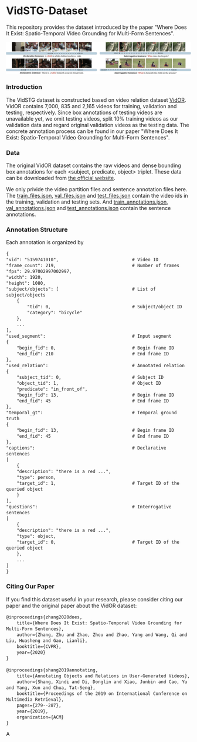# VidSTG-Dataset
This repository provides the dataset introduced by the paper "Where Does It Exist: Spatio-Temporal Video Grounding for Multi-Form Sentences".

![avatar](https://github.com/Guaranteer/VidSTG-Dataset/blob/master/example.jpg)

### Introduction
The VidSTG dataset is constructed based on video relation dataset [VidOR](https://xdshang.github.io/docs/vidor.html). VidOR contains 7,000, 835 and 2,165 videos for training, validation and testing, respectively. Since box annotations of testing videos are unavailable yet, we omit testing videos, split 10\% training videos as our validation data and regard original validation videos as the testing data. The concrete annotation process can be found in our paper "Where Does It Exist: Spatio-Temporal Video Grounding for Multi-Form Sentences".

### Data 
The original VidOR dataset contains the raw videos and dense bounding box annotations for each <subject, predicate, object> triplet. These data can be downloaded from [the official website](https://xdshang.github.io/docs/vidor.html).

We only privide the video partition files and sentence annotation files here. The [train_files.json](https://github.com/Guaranteer/VidSTG-Dataset/blob/master/annotations/train_files.json), [val_files.json](https://github.com/Guaranteer/VidSTG-Dataset/blob/master/annotations/val_files.json) and [test_files.json](https://github.com/Guaranteer/VidSTG-Dataset/blob/master/annotations/test_files.json) contain the video ids in the training, validation and testing sets. And [train_annotations.json](https://github.com/Guaranteer/VidSTG-Dataset/blob/master/annotations/train_annotations.json), [val_annotations.json](https://github.com/Guaranteer/VidSTG-Dataset/blob/master/annotations/val_annotations.json) and [test_annotations.json](https://github.com/Guaranteer/VidSTG-Dataset/blob/master/annotations/test_annotations.json) contain the sentence annotations.

### Annotation Structure
Each annotation is organized by

    {
    "vid": "5159741010",                            # Video ID
    "frame_count": 219,                             # Number of frames
    "fps": 29.97002997002997, 
    "width": 1920, 
    "height": 1080, 
    "subject/objects": [                            # List of subject/objects
        {
            "tid": 0,                               # Subject/object ID
            "category": "bicycle"
        }, 
        ...
    ], 
    "used_segment":                                 # Input segment 
    {
        "begin_fid": 0,                             # Begin frame ID
        "end_fid": 210                              # End frame ID
    }, 
    "used_relation":                                # Annotated relation
    {
        "subject_tid": 0,                           # Subject ID
        "object_tid": 1,                            # Object ID 
        "predicate": "in_front_of", 
        "begin_fid": 13,                            # Begin frame ID
        "end_fid": 45                               # End frame ID
    }, 
    "temporal_gt":                                  # Temporal ground truth
    {
        "begin_fid": 13,                            # Begin frame ID
        "end_fid": 45                               # End frame ID
    }, 
    "captions":                                     # Declarative sentences
    [
        {
        "description": "there is a red ...",        
        "type": person,                              
        "target_id": 1,                             # Target ID of the queried object
        }
    ],
    "questions":                                    # Interrogative sentences
    [
        {
        "description": "there is a red ...",        
        "type": object,                              
        "target_id": 0,                             # Target ID of the queried object
        }, 
        ...
    ]
    }


### Citing Our Paper

If you find this dataset useful in your research, please consider citing our paper and the original paper about the VidOR dataset:

    @inproceedings{zhang2020does,
        title={Where Does It Exist: Spatio-Temporal Video Grounding for Multi-Form Sentences},
        author={Zhang, Zhu and Zhao, Zhou and Zhao, Yang and Wang, Qi and Liu, Huasheng and Gao, Lianli},
        booktitle={CVPR},
        year={2020}
    }

    @inproceedings{shang2019annotating,
        title={Annotating Objects and Relations in User-Generated Videos},
        author={Shang, Xindi and Di, Donglin and Xiao, Junbin and Cao, Yu and Yang, Xun and Chua, Tat-Seng},
        booktitle={Proceedings of the 2019 on International Conference on Multimedia Retrieval},
        pages={279--287},
        year={2019},
        organization={ACM}
    }




A

